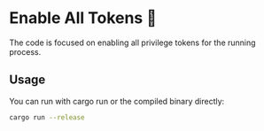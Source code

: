 # Enable All Tokens 🦀

The code is focused on enabling all privilege tokens for the running process.

## Usage 

You can run with cargo run or the compiled binary directly:
```sh
cargo run --release
```